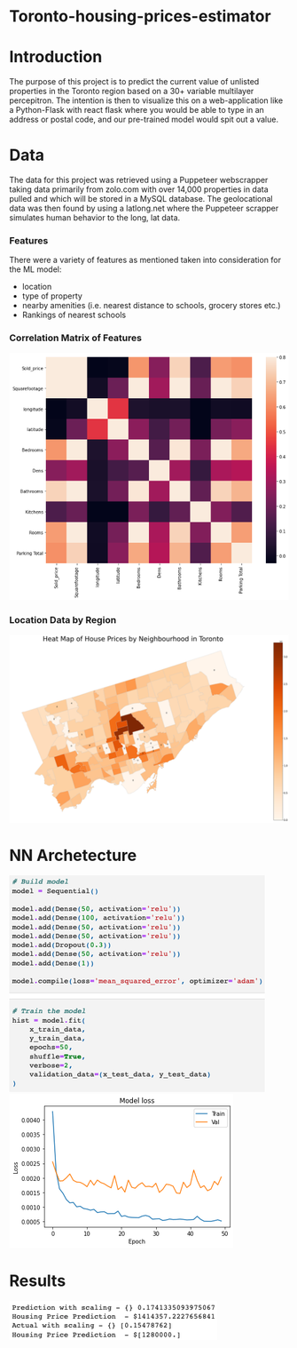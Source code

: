 # Toronto-housing-prices-estimator

# Introduction
The purpose of this project is to predict the current value of unlisted properties in the Toronto region based on a 30+ variable multilayer percepitron. The intention is then to visualize this on a web-application like a Python-Flask with react flask where you would be able to type in an address or postal code, and our pre-trained model would spit out a value.

# Data
The data for this project was retrieved using a Puppeteer webscrapper taking data primarily from zolo.com with over 14,000 properties in data pulled and which will be stored in a MySQL database. The geolocational data was then found by using a latlong.net where the Puppeteer scrapper simulates human behavior to the long, lat data.
### Features
There were a variety of features as mentioned taken into consideration for the ML model:
- location
- type of property
- nearby amenities (i.e. nearest distance to schools, grocery stores etc.)
- Rankings of nearest schools
### Correlation Matrix of Features
![Image 1](figures/correlations.png)
### Location Data by Region
![Image 2](figures/heatmap.png)

# NN Archetecture
![Image 3](figures/archetecture.png)
![Image 4](figures/model_loss.png)

# Results
![Image 5](figures/results.png)
